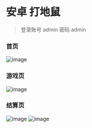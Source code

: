 # 安卓 打地鼠
> 登录账号 admin
> 密码 admin

### 首页
![image](https://github.com/jidonghao/dadishu/assets/77489299/852aa1f7-7eb1-4a0c-9e04-87e5d1e3fa09)

### 游戏页
![image](https://github.com/jidonghao/dadishu/assets/77489299/0cc0cf86-266a-43a2-848a-9d689a3da958)

### 结算页
![image](https://github.com/jidonghao/dadishu/assets/77489299/99a6487c-2f01-433e-872e-2aa7aa5c8d6e)
![image](https://github.com/jidonghao/dadishu/assets/77489299/84103bb1-4bbb-4ccb-bb87-16fa3c36eed1)
